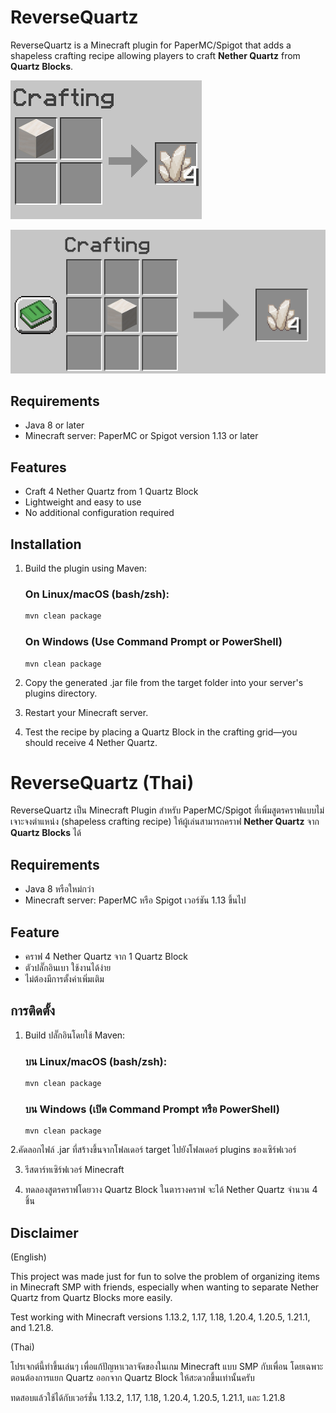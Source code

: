 # ReverseQuartz

ReverseQuartz is a Minecraft plugin for PaperMC/Spigot that adds a shapeless crafting recipe allowing players to craft **Nether Quartz** from **Quartz Blocks**.

![](images/Screenshot_20250728_112847.png)

![](images/Screenshot_20250728_112916.png)

## Requirements

- Java 8 or later
- Minecraft server: PaperMC or Spigot version 1.13 or later

## Features

- Craft 4 Nether Quartz from 1 Quartz Block
- Lightweight and easy to use
- No additional configuration required

## Installation

1. Build the plugin using Maven:

   ### On Linux/macOS (bash/zsh):
   ```bash
   mvn clean package
   ```
   
   ### On Windows (Use Command Prompt or PowerShell)
   ```
   mvn clean package
   ```

2. Copy the generated .jar file from the target folder into your server's plugins directory.
 
3. Restart your Minecraft server.

4. Test the recipe by placing a Quartz Block in the crafting grid—you should receive 4 Nether Quartz.

# ReverseQuartz (Thai)

ReverseQuartz เป็น Minecraft Plugin สำหรับ PaperMC/Spigot ที่เพิ่มสูตรคราฟแบบไม่เจาะจงตำแหน่ง (shapeless crafting recipe) ให้ผู้เล่นสามารถคราฟ **Nether Quartz** จาก **Quartz Blocks** ได้

## Requirements

- Java 8 หรือใหม่กว่า
- Minecraft server: PaperMC หรือ Spigot เวอร์ชัน 1.13 ขึ้นไป


## Feature

- คราฟ 4 Nether Quartz จาก 1 Quartz Block
- ตัวปลั๊กอินเบา ใช้งานได้ง่าย
- ไม่ต้องมีการตั้งค่าเพิ่มเติม

## การติดตั้ง

1. Build ปลั๊กอินโดยใช้ Maven:

   ### บน Linux/macOS (bash/zsh):
   ```bash
   mvn clean package
   ```
   
   ### บน Windows (เปิด Command Prompt หรือ PowerShell)
   ```
   mvn clean package
   ```
2.คัดลอกไฟล์ .jar ที่สร้างขึ้นจากโฟลเดอร์ target ไปยังโฟลเดอร์ plugins ของเซิร์ฟเวอร์

3. รีสตาร์ทเซิร์ฟเวอร์ Minecraft

4. ทดลองสูตรคราฟโดยวาง Quartz Block ในตารางคราฟ จะได้ Nether Quartz จำนวน 4 ชิ้น

## Disclaimer

(English)

This project was made just for fun to solve the problem of organizing items in Minecraft SMP with friends, especially when wanting to separate Nether Quartz from Quartz Blocks more easily.

Test working with Minecraft versions 1.13.2, 1.17, 1.18, 1.20.4, 1.20.5, 1.21.1, and 1.21.8.

(Thai)

โปรเจกต์นี้ทำขึ้นเล่นๆ เพื่อแก้ปัญหาเวลาจัดของในเกม Minecraft แบบ SMP กับเพื่อน โดยเฉพาะตอนต้องการแยก Quartz ออกจาก Quartz Block ให้สะดวกขึ้นเท่านั้นครับ

ทดสอบแล้วใช้ได้กับเวอร์ชั่น 1.13.2, 1.17, 1.18, 1.20.4, 1.20.5, 1.21.1, และ 1.21.8


   
   
